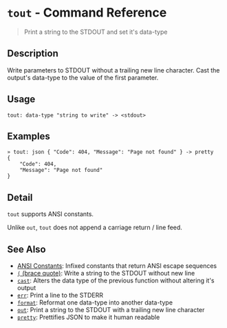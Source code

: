 # `tout` - Command Reference

> Print a string to the STDOUT and set it's data-type

## Description

Write parameters to STDOUT without a trailing new line character. Cast the
output's data-type to the value of the first parameter.

## Usage

```
tout: data-type "string to write" -> <stdout>
```

## Examples

```
» tout: json { "Code": 404, "Message": "Page not found" } -> pretty
{
    "Code": 404,
    "Message": "Page not found"
}
```

## Detail

`tout` supports ANSI constants.

Unlike `out`, `tout` does not append a carriage return / line feed.

## See Also

* [ANSI Constants](../user-guide/ansi.md):
  Infixed constants that return ANSI escape sequences
* [`(` (brace quote)](../commands/brace-quote.md):
  Write a string to the STDOUT without new line
* [`cast`](../commands/cast.md):
  Alters the data type of the previous function without altering it's output
* [`err`](../commands/err.md):
  Print a line to the STDERR
* [`format`](../commands/format.md):
  Reformat one data-type into another data-type
* [`out`](../commands/out.md):
  Print a string to the STDOUT with a trailing new line character
* [`pretty`](../commands/pretty.md):
  Prettifies JSON to make it human readable